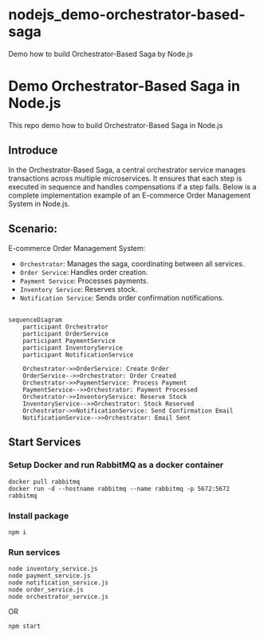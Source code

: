 # nodejs_demo-orchestrator-based-saga
Demo how to build Orchestrator-Based Saga by Node.js

# Demo Orchestrator-Based Saga in Node.js
This repo demo how to build Orchestrator-Based Saga in Node.js

## Introduce

In the Orchestrator-Based Saga, a central orchestrator service manages transactions across multiple microservices. It ensures that each step is executed in sequence and handles compensations if a step fails. Below is a complete implementation example of an E-commerce Order Management System in Node.js.

## Scenario: 

E-commerce Order Management System:

- `Orchestrator`: Manages the saga, coordinating between all services.
- `Order Service`: Handles order creation.
- `Payment Service`: Processes payments.
- `Inventory Service`: Reserves stock.
- `Notification Service`: Sends order confirmation notifications.

##

```mermaid
sequenceDiagram
    participant Orchestrator
    participant OrderService
    participant PaymentService
    participant InventoryService
    participant NotificationService

    Orchestrator->>OrderService: Create Order
    OrderService-->>Orchestrator: Order Created
    Orchestrator->>PaymentService: Process Payment
    PaymentService-->>Orchestrator: Payment Processed
    Orchestrator->>InventoryService: Reserve Stock
    InventoryService-->>Orchestrator: Stock Reserved
    Orchestrator->>NotificationService: Send Confirmation Email
    NotificationService-->>Orchestrator: Email Sent

```

## Start Services

### Setup Docker and run RabbitMQ as a docker container

```
docker pull rabbitmq
docker run -d --hostname rabbitmq --name rabbitmq -p 5672:5672 rabbitmq
```

### Install package
```
npm i
```

### Run services
```
node inventory_service.js
node payment_service.js
node notification_service.js
node order_service.js
node orchestrator_service.js
```

OR
```
npm start
```